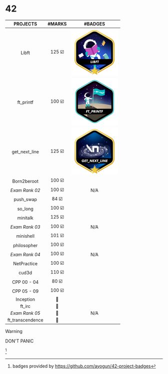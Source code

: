 # 42

| PROJECTS | #MARKS   | #BADGES  |
| :---:   | :---: | :---: |
| Libft | 125 ☑️ | ![ ](https://github.com/itzbw/42/blob/main/assets/badges/libftm.png) |
| ft_printf |  100  ☑️  |  ![ ](https://github.com/itzbw/42/blob/main/assets/badges/ft_printfe.png)   |
| get_next_line | 125  ☑️  |  ![ ](https://github.com/itzbw/42/blob/main/assets/badges/get_next_linem.png)   |
| Born2beroot | 100  ☑️  |    |
| *Exam Rank 02* | 100  ☑️|  N/A  |
| push_swap| 84  ☑️  |    |
| so_long | 100  ☑️ |    |
| minitalk | 125  ☑️  |    |
| *Exam Rank 03* | 100  ☑️|  N/A  |
| minishell| 101  ☑️  |    |
| philosopher| 100   ☑️ |    |
| *Exam Rank 04* | 100  ☑️|  N/A  |
| NetPractice| 100  ☑️  |    |
| cud3d| 110   ☑️ |    |
| CPP 00 - 04| 80  ☑️  |    |
| CPP 05 - 09| 100  ☑️  |    |
| Inception |  🚧   |    |
| ft_irc |  🚧   |    |
| *Exam Rank 05* | 🚧 |  N/A  |
| ft_transcendence|  🚧   |    |

> [!WARNING]
> DON'T PANIC


 [^1]
 [^1]: badges provided by https://github.com/ayogun/42-project-badges
